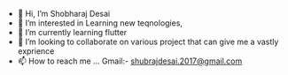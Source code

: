 - 👋 Hi, I’m Shobharaj Desai
- 👀 I’m interested in Learning new teqnologies, 
- 🌱 I’m currently learning flutter
- 💞️ I’m looking to collaborate on various project that can give me a vastly exprience
- 📫 How to reach me ... Gmail:- shubrajdesai.2017@gmail.com 

<!---
RajD007/RajD007 is a ✨ special ✨ repository because its `README.md` (this file) appears on your GitHub profile.
You can click the Preview link to take a look at your changes.
--->
